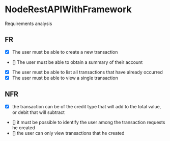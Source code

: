# NodeRestAPIWithFramework

Requirements analysis

## FR

- [x] The user must be able to create a new transaction
- [] The user must be able to obtain a summary of their account
- [x] The user must be able to list all transactions that have already occurred
- [x] The user must be able to view a single transaction

## NFR

- [x] the transaction can be of the credit type that will add to the total value, or debit that will subtract
- [] it must be possible to identify the user among the transaction requests he created
- [] the user can only view transactions that he created
